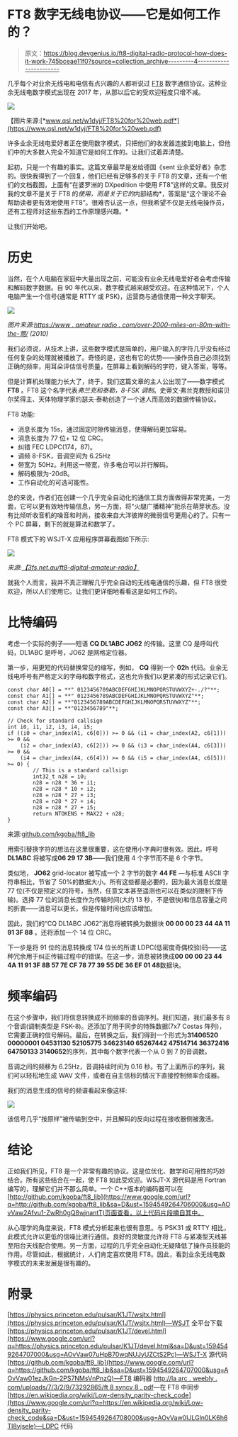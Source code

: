 # FT8 数字无线电协议——它是如何工作的？

> 原文：<https://blog.devgenius.io/ft8-digital-radio-protocol-how-does-it-work-745bceae11f0?source=collection_archive---------4----------------------->

几乎每个对业余无线电和电信有点兴趣的人都听说过 [FT8](https://physics.princeton.edu/pulsar/K1JT/wsjtx.html) 数字通信协议。这种业余无线电数字模式出现在 2017 年，从那以后它的受欢迎程度只增不减。

![](img/9797b230e12f7a0d6a9008d0e62309dd.png)

【图片来源:[*www.qsl.net/w1dyj/FT8%20for%20web.pdf*](https://www.qsl.net/w1dyj/FT8%20for%20web.pdf)

许多业余无线电爱好者正在使用数字模式，只把他们的收发器连接到电脑上，但他们中的大多数人完全不知道它是如何工作的。让我们试着弄清楚。

起初，只是一个有趣的事实。这篇文章最早是发给德国《sent 业余爱好者》杂志的。很快我得到了一个回复，他们已经有足够多的关于 FT8 的文章，还有一个他们的文档截图，上面有“在婆罗洲的 DXpedition 中使用 FT8”这样的文章。我反对我的文章不是关于 FT8 的*使用，而是关于它的*内部结构*，答案是“这个理论不会帮助读者更有效地使用 FT8”。很难否认这一点，但我希望不仅是无线电操作员，还有工程师对这些东西的工作原理感兴趣。*

让我们开始吧。

# 历史

当然，在个人电脑在家庭中大量出现之前，可能没有业余无线电爱好者会考虑传输和解码数字数据。自 90 年代以来，数字模式越来越受欢迎。在这种情况下，个人电脑产生一个信号(通常是 RTTY 或 PSK)，运营商与通信使用一种文字聊天。

![](img/5e20892678851397347f85669a1faf51.png)

*图片来源:*[*https://www . amateur radio . com/over-2000-miles-on-80m-with-the-莺/*](https://www.amateurradio.com/over-2000-miles-on-80m-with-the-warbler/) *(2010)*

我们必须说，从技术上讲，这些数字模式是简单的，用户输入的字符几乎没有经过任何复杂的处理就被播放了。奇怪的是，这也有它的优势——操作员自己必须找到正确的频率，用耳朵评估信号质量，在屏幕上看到解码的字符，键入答案，等等。

但是计算机处理能力长大了，终于，我们这篇文章的主人公出现了——数字模式 **FT8** 。FT8 这个名字代表*弗兰克和泰勒，8-FSK 调制*。史蒂文·弗兰克教授和诺贝尔奖得主、天体物理学家约瑟夫·泰勒创造了一个迷人而高效的数据传输协议。

FT8 功能:

*   消息长度为 15s，通过固定时隙传输消息，使得解码更加容易。
*   消息长度为 77 位+ 12 位 CRC。
*   纠错 FEC LDPC(174，87)。
*   调频 8-FSK，音调空间为 6.25Hz
*   带宽为 50Hz。利用这一带宽，许多电台可以并行解码。
*   解码极限为-20dB。
*   工作自动化的可选可能性。

总的来说，作者们在创建一个几乎完全自动化的通信工具方面做得非常完美，一方面，它可以更有效地传输信息，另一方面，将“火腿广播精神”扼杀在萌芽状态。没有比倾听收音机的噪音和时尚，接收来自大洋彼岸的微弱信号更用心的了。只有一个 PC 屏幕，剩下的就是算法和数学了。

FT8 模式下的 WSJT-X 应用程序屏幕截图如下所示:

![](img/2c8c4a15df8f9ee6c4101e705bff033e.png)

*来源:*[*【3fs.net.au/ft8-digital-amateur-radio】*](https://www.google.com/url?q=https://3fs.net.au/ft8-digital-amateur-radio/&sa=D&ust=1594549264699000&usg=AOvVaw1zV2Rhqa1j-pjMgBWA8uPk)

就我个人而言，我并不真正理解几乎完全自动的无线电通信的乐趣，但 FT8 很受欢迎，所以人们使用它。让我们更详细地看看这是如何工作的。

# 比特编码

考虑一个实际的例子——短语 **CQ DL1ABC JO62** 的传输。这里 CQ 是呼叫代码，DL1ABC 是呼号，JO62 是网格定位器。

第一步，用更短的代码替换常见的缩写，例如， **CQ** 得到一个 **02h** 代码。业余无线电呼号有严格定义的字母和数字格式，这也允许我们以更紧凑的形式记录它们。

```
const char A0[] = **" 0123456789ABCDEFGHIJKLMNOPQRSTUVWXYZ+-./?"**;
const char A1[] = **" 0123456789ABCDEFGHIJKLMNOPQRSTUVWXYZ"**;
const char A2[] = **"0123456789ABCDEFGHIJKLMNOPQRSTUVWXYZ"**;
const char A3[] = **"0123456789"**;

// Check for standard callsign
int i0, i1, i2, i3, i4, i5;
if ((i0 = char_index(A1, c6[0])) >= 0 && (i1 = char_index(A2, c6[1])) >= 0 &&
    (i2 = char_index(A3, c6[2])) >= 0 && (i3 = char_index(A4, c6[3])) >= 0 &&
    (i4 = char_index(A4, c6[4])) >= 0 && (i5 = char_index(A4, c6[5])) >= 0) {
        // This is a standard callsign
        int32_t n28 = i0;
        n28 = n28 * 36 + i1;
        n28 = n28 * 10 + i2;
        n28 = n28 * 27 + i3;
        n28 = n28 * 27 + i4;
        n28 = n28 * 27 + i5;
        return NTOKENS + MAX22 + n28;
}
```

来源:[github.com/kgoba/ft8_lib](https://www.google.com/url?q=https://github.com/kgoba/ft8_lib&sa=D&ust=1594549264703000&usg=AOvVaw1SMiMgeD9Q8BNb1e88n4dB)

用索引替换字符的想法在这里很重要，这在使用小字典时很有效。因此，呼号 **DL1ABC** 将被写成**06 29 17 3B**——我们使用 4 个字节而不是 6 个字节。

类似地， **JO62** grid-locator 被写成一个 2 字节的数字 **44 FE** —与标准 ASCII 字符串相比，节省了 50%的数据大小。所有这些都是必要的，因为最大消息长度是 77 位(不仅是预定义的符号，当然，任意文本甚至遥测也可以在类似的限制下传输)。选择 77 位的消息长度作为传输时间(大约 13 秒，不是很快)和信息容量之间的折衷——消息可以更长，但是传输时间也应该增加。

因此，我们的“CQ DL1ABC JO62”消息将被转换为数据块 **00 00 00 23 44 4A 11 91 3F 88** 。还将添加一个 14 位 CRC。

下一步是将 91 位的消息转换成 174 位长的所谓 LDPC(低密度奇偶校验)码——这种冗余用于纠正传输过程中的错误。在这一步，消息被转换成**00 00 00 23 44 4A 11 91 3F 8B 57 7E CF 78 77 39 55 DE 36 EF 01 48**数据块。

# 频率编码

在这个步骤中，我们将信息转换成不同频率的音调序列。我们知道，我们最多有 8 个音调(调制类型是 FSK-8)。还添加了用于同步的特殊数据(7x7 Costas 阵列)，它需要正确的信号解码。最后，在转换之后，我们得到一个形式为**31406520 00000001 04531130 52105775 34623140 65267442 47514714 36372416 64750133 3140652**的序列，其中每个数字代表一个从 0 到 7 的音调数。

音调之间的频移为 6.25Hz，音调持续时间为 0.16 秒。有了上面所示的序列，我们可以轻松地生成 WAV 文件，或者在自主信标的情况下直接控制频率合成器。

我们的消息生成的信号的频谱看起来像这样:

![](img/d9e0ca616eb66acb69f064ffbe2c07a7.png)

该信号几乎“按原样”被传输到空中，并且解码的反向过程在接收器侧被激活。

# 结论

正如我们所见，FT8 是一个非常有趣的协议。这是位优化、数学和可用性的巧妙结合。所有这些结合在一起，使 FT8 如此受欢迎。WSJT-X 源代码是用 Fortran 编写的，理解它们并不那么简单。一个 C++版本的编码器可以在[http://github.com/kgoba/ft8_lib](https://www.google.com/url?q=http://github.com/kgoba/ft8_lib&sa=D&ust=1594549264706000&usg=AOvVaw2Afvu1-ZwRh0gQ8wjnantT)页面查看，以上代码片段摘自其中。

从心理学的角度来说，FT8 模式分析起来也很有意思。与 PSK31 或 RTTY 相比，此模式允许以更低的信噪比进行通信。良好的灵敏度允许将 FT8 与紧凑型天线甚至阳台天线配合使用。另一方面，过程的几乎完全自动化无疑降低了操作员技能的作用。尽管如此，根据统计，人们肯定喜欢使用 FT8。因此，看到业余无线电数字模式的未来发展是很有趣的。

# 附录

[https://physics.princeton.edu/pulsar/K1JT/wsjtx.html](https://physics.princeton.edu/pulsar/K1JT/wsjtx.html)—WSJT 全平台下载
[https://physics.princeton.edu/pulsar/K1JT/devel.html](https://www.google.com/url?q=https://physics.princeton.edu/pulsar/K1JT/devel.html&sa=D&ust=1594549264707000&usg=AOvVaw07uHpB70wqNUJyUZCtS2Pc)—WSJT-X 源代码
[https://github.com/kgoba/ft8_lib](https://www.google.com/url?q=https://github.com/kgoba/ft8_lib&sa=D&ust=1594549264707000&usg=AOvVaw01ezJkGn-2PS7NMsVnPnzQ)—FT8 编码器
[http://la arc . weebly . com/uploads/7/3/2/9/73292865/ft 8 syncv 8 . pdf](https://www.google.com/url?q=http://laarc.weebly.com/uploads/7/3/2/9/73292865/ft8syncv8.pdf&sa=D&ust=1594549264707000&usg=AOvVaw19nBbKQrJmTd4FF0jwJIGR)—在 FT8 中同步
[https://en.wikipedia.org/wiki/Low-density_parity-check_code](https://www.google.com/url?q=https://en.wikipedia.org/wiki/Low-density_parity-check_code&sa=D&ust=1594549264708000&usg=AOvVaw0IJLGln0LK6h6Tl8yjsele)—LDPC 代码